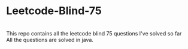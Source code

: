# Leetcode-Blind-75
<br>
This repo contains all the leetcode blind 75 questions I've solved so far <br>
All the questions are solved in java.
